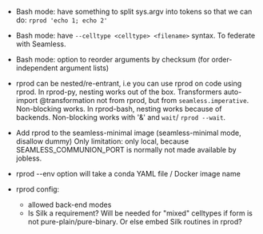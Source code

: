 - Bash mode: have something to split sys.argv into tokens so that we can do:
 `rprod 'echo 1; echo 2'`

- Bash mode: have `--celltype <celltype> <filename>` syntax. To federate with Seamless.

- Bash mode: option to reorder arguments by checksum (for order-independent argument lists)

- rprod can be nested/re-entrant, i.e you can use rprod on code using rprod. In rprod-py, nesting works out of the box. Transformers auto-import @transformation not from rprod, but from `seamless.imperative`. Non-blocking works.
In rprod-bash, nesting works because of backends. Non-blocking works with '&' and `wait`/ `rprod --wait`.

- Add rprod to the seamless-minimal image (seamless-minimal mode, disallow dummy)
Only limitation: only local, because SEAMLESS_COMMUNION_PORT is normally not made available by jobless.

- rprod --env option will take a conda YAML file / Docker image name

- rprod config: 
    - allowed back-end modes
    - Is Silk a requirement? Will be needed for "mixed" celltypes if form is not pure-plain/pure-binary.
  Or else embed Silk routines in rprod?
